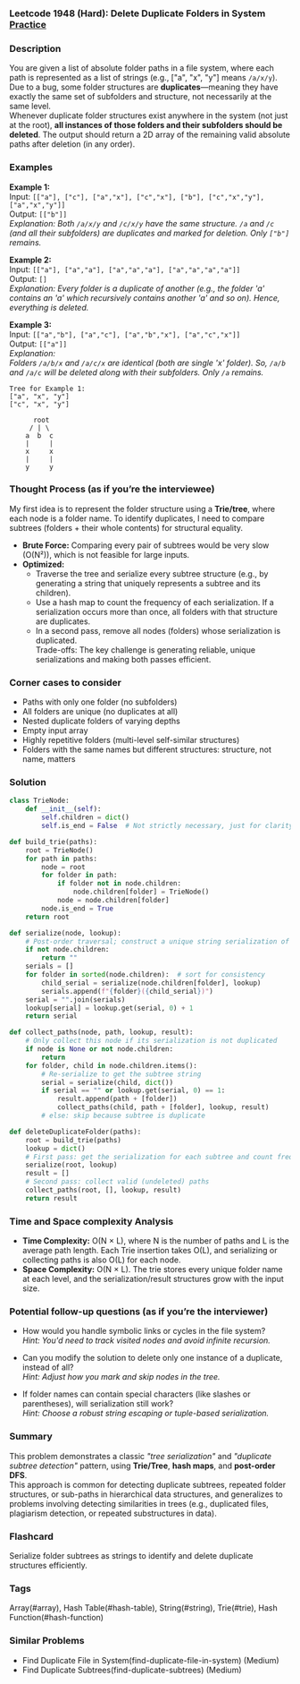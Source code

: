 ### Leetcode 1948 (Hard): Delete Duplicate Folders in System [Practice](https://leetcode.com/problems/delete-duplicate-folders-in-system)

### Description  
You are given a list of absolute folder paths in a file system, where each path is represented as a list of strings (e.g., ["a", "x", "y"] means `/a/x/y`). Due to a bug, some folder structures are **duplicates**—meaning they have exactly the same set of subfolders and structure, not necessarily at the same level.  
Whenever duplicate folder structures exist anywhere in the system (not just at the root), **all instances of those folders and their subfolders should be deleted**. The output should return a 2D array of the remaining valid absolute paths after deletion (in any order).

### Examples  

**Example 1:**  
Input: `[["a"], ["c"], ["a","x"], ["c","x"], ["b"], ["c","x","y"], ["a","x","y"]]`  
Output: `[["b"]]`  
*Explanation: Both `/a/x/y` and `/c/x/y` have the same structure. `/a` and `/c` (and all their subfolders) are duplicates and marked for deletion. Only `["b"]` remains.*

**Example 2:**  
Input: `[["a"], ["a","a"], ["a","a","a"], ["a","a","a","a"]]`  
Output: `[]`  
*Explanation: Every folder is a duplicate of another (e.g., the folder 'a' contains an 'a' which recursively contains another 'a' and so on). Hence, everything is deleted.*

**Example 3:**  
Input: `[["a","b"], ["a","c"], ["a","b","x"], ["a","c","x"]]`  
Output: `[["a"]]`  
*Explanation:  
Folders `/a/b/x` and `/a/c/x` are identical (both are single 'x' folder). So, `/a/b` and `/a/c` will be deleted along with their subfolders. Only `/a` remains.*

``` 
Tree for Example 1:
["a", "x", "y"]
["c", "x", "y"]

      root
     / | \
    a  b  c
    |     |
    x     x
    |     |
    y     y
```

### Thought Process (as if you’re the interviewee)  
My first idea is to represent the folder structure using a **Trie/tree**, where each node is a folder name. To identify duplicates, I need to compare subtrees (folders + their whole contents) for structural equality.  
- **Brute Force:** Comparing every pair of subtrees would be very slow (O(N²)), which is not feasible for large inputs.  
- **Optimized:**  
    - Traverse the tree and serialize every subtree structure (e.g., by generating a string that uniquely represents a subtree and its children).  
    - Use a hash map to count the frequency of each serialization. If a serialization occurs more than once, all folders with that structure are duplicates.  
    - In a second pass, remove all nodes (folders) whose serialization is duplicated.  
Trade-offs: The key challenge is generating reliable, unique serializations and making both passes efficient.

### Corner cases to consider  
- Paths with only one folder (no subfolders)
- All folders are unique (no duplicates at all)
- Nested duplicate folders of varying depths
- Empty input array
- Highly repetitive folders (multi-level self-similar structures)
- Folders with the same names but different structures: structure, not name, matters

### Solution

```python
class TrieNode:
    def __init__(self):
        self.children = dict()
        self.is_end = False  # Not strictly necessary, just for clarity

def build_trie(paths):
    root = TrieNode()
    for path in paths:
        node = root
        for folder in path:
            if folder not in node.children:
                node.children[folder] = TrieNode()
            node = node.children[folder]
        node.is_end = True
    return root

def serialize(node, lookup):
    # Post-order traversal; construct a unique string serialization of the subtree
    if not node.children:
        return ""
    serials = []
    for folder in sorted(node.children):  # sort for consistency
        child_serial = serialize(node.children[folder], lookup)
        serials.append(f"{folder}({child_serial})")
    serial = "".join(serials)
    lookup[serial] = lookup.get(serial, 0) + 1
    return serial

def collect_paths(node, path, lookup, result):
    # Only collect this node if its serialization is not duplicated
    if node is None or not node.children:
        return
    for folder, child in node.children.items():
        # Re-serialize to get the subtree string
        serial = serialize(child, dict())
        if serial == "" or lookup.get(serial, 0) == 1:
            result.append(path + [folder])
            collect_paths(child, path + [folder], lookup, result)
        # else: skip because subtree is duplicate

def deleteDuplicateFolder(paths):
    root = build_trie(paths)
    lookup = dict()
    # First pass: get the serialization for each subtree and count frequency
    serialize(root, lookup)
    result = []
    # Second pass: collect valid (undeleted) paths
    collect_paths(root, [], lookup, result)
    return result
```

### Time and Space complexity Analysis  

- **Time Complexity:** O(N × L), where N is the number of paths and L is the average path length. Each Trie insertion takes O(L), and serializing or collecting paths is also O(L) for each node.
- **Space Complexity:** O(N × L). The trie stores every unique folder name at each level, and the serialization/result structures grow with the input size.

### Potential follow-up questions (as if you’re the interviewer)  

- How would you handle symbolic links or cycles in the file system?  
  *Hint: You'd need to track visited nodes and avoid infinite recursion.*

- Can you modify the solution to delete only one instance of a duplicate, instead of all?  
  *Hint: Adjust how you mark and skip nodes in the tree.*

- If folder names can contain special characters (like slashes or parentheses), will serialization still work?  
  *Hint: Choose a robust string escaping or tuple-based serialization.*

### Summary
This problem demonstrates a classic *"tree serialization"* and *"duplicate subtree detection"* pattern, using **Trie/Tree**, **hash maps**, and **post-order DFS**.  
This approach is common for detecting duplicate subtrees, repeated folder structures, or sub-paths in hierarchical data structures, and generalizes to problems involving detecting similarities in trees (e.g., duplicated files, plagiarism detection, or repeated substructures in data).


### Flashcard
Serialize folder subtrees as strings to identify and delete duplicate structures efficiently.

### Tags
Array(#array), Hash Table(#hash-table), String(#string), Trie(#trie), Hash Function(#hash-function)

### Similar Problems
- Find Duplicate File in System(find-duplicate-file-in-system) (Medium)
- Find Duplicate Subtrees(find-duplicate-subtrees) (Medium)
